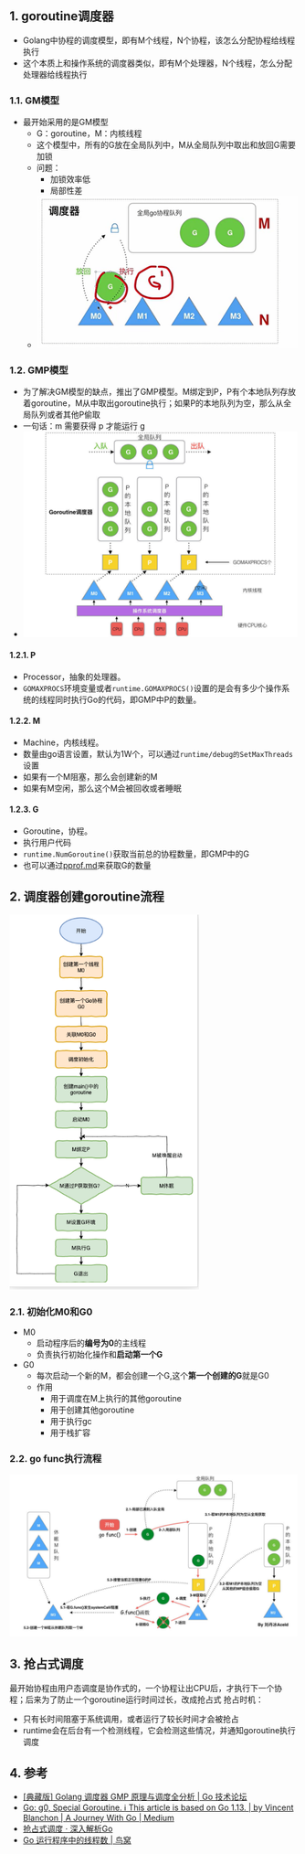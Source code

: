 
## 1. goroutine调度器
- Golang中协程的调度模型，即有M个线程，N个协程，该怎么分配协程给线程执行
- 这个本质上和操作系统的调度器类似，即有M个处理器，N个线程，怎么分配处理器给线程执行


### 1.1. GM模型
- 最开始采用的是GM模型
    - G：goroutine，M：内核线程
    - 这个模型中，所有的G放在全局队列中，M从全局队列中取出和放回G需要加锁
    - 问题：
        - 加锁效率低
        - 局部性差
    - ![](https://raw.githubusercontent.com/TDoct/images/master/1596870337_20200806231106669_473.png)



### 1.2. GMP模型
- 为了解决GM模型的缺点，推出了GMP模型。M绑定到P，P有个本地队列存放着goroutine，M从中取出goroutine执行；如果P的本地队列为空，那么从全局队列或者其他P偷取
- 一句话：m 需要获得 p 才能运行 g
- ![](https://raw.githubusercontent.com/TDoct/images/master/1596870339_20200808144742151_25089.png)

#### 1.2.1. P
- Processor，抽象的处理器。
- `GOMAXPROCS`环境变量或者`runtime.GOMAXPROCS()`设置的是会有多少个操作系统的线程同时执行Go的代码，即GMP中P的数量。
#### 1.2.2. M
- Machine，内核线程。
- 数量由go语言设置，默认为1W个，可以通过`runtime/debug的SetMaxThreads`设置
- 如果有一个M阻塞，那么会创建新的M
- 如果有M空闲，那么这个M会被回收或者睡眠
#### 1.2.3. G
- Goroutine，协程。
- 执行用户代码
- `runtime.NumGoroutine()`获取当前总的协程数量，即GMP中的G
- 也可以通过[pprof.md](pprof.md)来获取G的数量






## 2. 调度器创建goroutine流程
![](https://raw.githubusercontent.com/TDoct/images/master/1596870369_20200808150400637_4230.png)


### 2.1. 初始化M0和G0
- M0
    - 启动程序后的**编号为0**的主线程
    - 负责执行初始化操作和**启动第一个G**
- G0
    - 每次启动一个新的M，都会创建一个G,这个**第一个创建的G**就是G0
    - 作用
        - 用于调度在M上执行的其他goroutine
        - 用于创建其他goroutine
        - 用于执行gc
        - 用于栈扩容

### 2.2. go func执行流程
![](https://raw.githubusercontent.com/TDoct/images/master/1596870366_20200808150211834_12928.png)



## 3. 抢占式调度
最开始协程由用户态调度是协作式的，一个协程让出CPU后，才执行下一个协程；后来为了防止一个goroutine运行时间过长，改成抢占式
抢占时机：
- 只有长时间阻塞于系统调用，或者运行了较长时间才会被抢占
- runtime会在后台有一个检测线程，它会检测这些情况，并通知goroutine执行调度


## 4. 参考
- [\[典藏版\] Golang 调度器 GMP 原理与调度全分析 \| Go 技术论坛](https://learnku.com/articles/41728)
- [Go: g0, Special Goroutine\. ℹ️ This article is based on Go 1\.13\. \| by Vincent Blanchon \| A Journey With Go \| Medium](https://medium.com/a-journey-with-go/go-g0-special-goroutine-8c778c6704d8)
- [抢占式调度 · 深入解析Go](https://tiancaiamao.gitbooks.io/go-internals/content/zh/05.5.html)
- [Go 运行程序中的线程数 \| 鸟窝](https://colobu.com/2020/12/20/threads-in-go-runtime/#:~:text=%E4%BD%86%E6%98%AF%EF%BC%8C%E7%B3%BB%E7%BB%9F%E7%9A%84%E7%BA%BF%E7%A8%8B%E4%B9%9F,%E9%BB%98%E8%AE%A4%E6%98%AF10000%E4%B8%AA%E7%BA%BF%E7%A8%8B%E3%80%82)